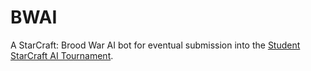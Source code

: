 # BWAI
A StarCraft: Brood War AI bot for eventual submission into the [Student StarCraft AI Tournament](http://sscaitournament.com/).
